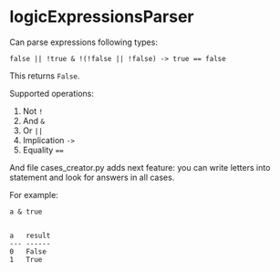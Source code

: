 logicExpressionsParser
=====================

Can parse expressions following types:

```
false || !true & !(!false || !false) -> true == false
```

This returns `False`.

Supported operations:
1. Not `!`
2. And `&`
3. Or `||`
4. Implication `->`
5. Equality `==`

And file cases_creator.py adds next feature:
you can write letters into statement and look
for answers in all cases.

For example:

`a & true`

```

a   result
--- ------
0   False
1   True

```
